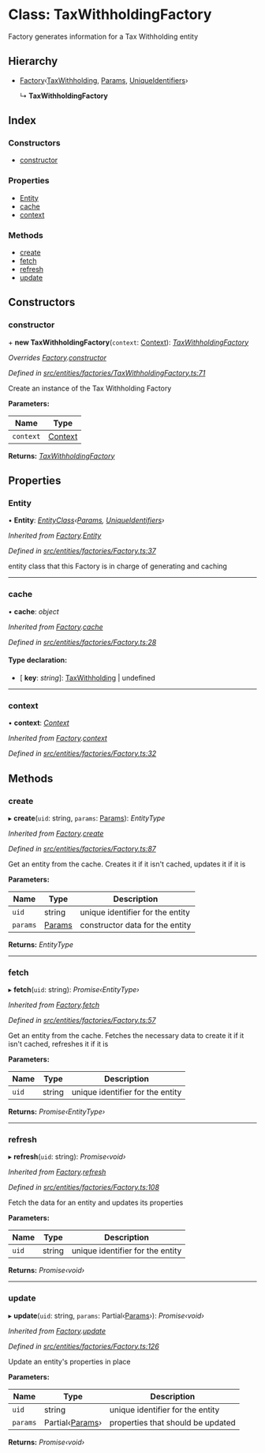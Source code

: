 # Class: TaxWithholdingFactory

Factory generates information for a Tax Withholding entity

## Hierarchy

- [Factory](_entities_factories_factory_.factory.md)‹[TaxWithholding](_entities_taxwithholding_.taxwithholding.md), [Params](../interfaces/_entities_taxwithholding_.params.md), [UniqueIdentifiers](../interfaces/_entities_taxwithholding_.uniqueidentifiers.md)›

  ↳ **TaxWithholdingFactory**

## Index

### Constructors

- [constructor](_entities_factories_taxwithholdingfactory_.taxwithholdingfactory.md#constructor)

### Properties

- [Entity](_entities_factories_taxwithholdingfactory_.taxwithholdingfactory.md#entity)
- [cache](_entities_factories_taxwithholdingfactory_.taxwithholdingfactory.md#cache)
- [context](_entities_factories_taxwithholdingfactory_.taxwithholdingfactory.md#context)

### Methods

- [create](_entities_factories_taxwithholdingfactory_.taxwithholdingfactory.md#create)
- [fetch](_entities_factories_taxwithholdingfactory_.taxwithholdingfactory.md#fetch)
- [refresh](_entities_factories_taxwithholdingfactory_.taxwithholdingfactory.md#refresh)
- [update](_entities_factories_taxwithholdingfactory_.taxwithholdingfactory.md#update)

## Constructors

### constructor

\+ **new TaxWithholdingFactory**(`context`: [Context](_context_.context.md)): _[TaxWithholdingFactory](_entities_factories_taxwithholdingfactory_.taxwithholdingfactory.md)_

_Overrides [Factory](_entities_factories_factory_.factory.md).[constructor](_entities_factories_factory_.factory.md#constructor)_

_Defined in [src/entities/factories/TaxWithholdingFactory.ts:71](https://github.com/PolymathNetwork/polymath-sdk/blob/a1cd5e3/src/entities/factories/TaxWithholdingFactory.ts#L71)_

Create an instance of the Tax Withholding Factory

**Parameters:**

| Name      | Type                            |
| --------- | ------------------------------- |
| `context` | [Context](_context_.context.md) |

**Returns:** _[TaxWithholdingFactory](_entities_factories_taxwithholdingfactory_.taxwithholdingfactory.md)_

## Properties

### Entity

• **Entity**: _[EntityClass](../interfaces/_entities_factories_factory_.entityclass.md)‹[Params](../interfaces/_entities_taxwithholding_.params.md), [UniqueIdentifiers](../interfaces/_entities_taxwithholding_.uniqueidentifiers.md)›_

_Inherited from [Factory](_entities_factories_factory_.factory.md).[Entity](_entities_factories_factory_.factory.md#entity)_

_Defined in [src/entities/factories/Factory.ts:37](https://github.com/PolymathNetwork/polymath-sdk/blob/a1cd5e3/src/entities/factories/Factory.ts#L37)_

entity class that this Factory is in charge of generating and caching

---

### cache

• **cache**: _object_

_Inherited from [Factory](_entities_factories_factory_.factory.md).[cache](_entities_factories_factory_.factory.md#cache)_

_Defined in [src/entities/factories/Factory.ts:28](https://github.com/PolymathNetwork/polymath-sdk/blob/a1cd5e3/src/entities/factories/Factory.ts#L28)_

#### Type declaration:

- \[ **key**: _string_\]: [TaxWithholding](_entities_taxwithholding_.taxwithholding.md) | undefined

---

### context

• **context**: _[Context](_context_.context.md)_

_Inherited from [Factory](_entities_factories_factory_.factory.md).[context](_entities_factories_factory_.factory.md#context)_

_Defined in [src/entities/factories/Factory.ts:32](https://github.com/PolymathNetwork/polymath-sdk/blob/a1cd5e3/src/entities/factories/Factory.ts#L32)_

## Methods

### create

▸ **create**(`uid`: string, `params`: [Params](../interfaces/_entities_taxwithholding_.params.md)): _EntityType_

_Inherited from [Factory](_entities_factories_factory_.factory.md).[create](_entities_factories_factory_.factory.md#create)_

_Defined in [src/entities/factories/Factory.ts:87](https://github.com/PolymathNetwork/polymath-sdk/blob/a1cd5e3/src/entities/factories/Factory.ts#L87)_

Get an entity from the cache. Creates it if it isn't cached, updates it if it is

**Parameters:**

| Name     | Type                                                        | Description                      |
| -------- | ----------------------------------------------------------- | -------------------------------- |
| `uid`    | string                                                      | unique identifier for the entity |
| `params` | [Params](../interfaces/_entities_taxwithholding_.params.md) | constructor data for the entity  |

**Returns:** _EntityType_

---

### fetch

▸ **fetch**(`uid`: string): _Promise‹EntityType›_

_Inherited from [Factory](_entities_factories_factory_.factory.md).[fetch](_entities_factories_factory_.factory.md#fetch)_

_Defined in [src/entities/factories/Factory.ts:57](https://github.com/PolymathNetwork/polymath-sdk/blob/a1cd5e3/src/entities/factories/Factory.ts#L57)_

Get an entity from the cache. Fetches the necessary data to create it if it isn't cached, refreshes it if it is

**Parameters:**

| Name  | Type   | Description                      |
| ----- | ------ | -------------------------------- |
| `uid` | string | unique identifier for the entity |

**Returns:** _Promise‹EntityType›_

---

### refresh

▸ **refresh**(`uid`: string): _Promise‹void›_

_Inherited from [Factory](_entities_factories_factory_.factory.md).[refresh](_entities_factories_factory_.factory.md#refresh)_

_Defined in [src/entities/factories/Factory.ts:108](https://github.com/PolymathNetwork/polymath-sdk/blob/a1cd5e3/src/entities/factories/Factory.ts#L108)_

Fetch the data for an entity and updates its properties

**Parameters:**

| Name  | Type   | Description                      |
| ----- | ------ | -------------------------------- |
| `uid` | string | unique identifier for the entity |

**Returns:** _Promise‹void›_

---

### update

▸ **update**(`uid`: string, `params`: Partial‹[Params](../interfaces/_entities_taxwithholding_.params.md)›): _Promise‹void›_

_Inherited from [Factory](_entities_factories_factory_.factory.md).[update](_entities_factories_factory_.factory.md#update)_

_Defined in [src/entities/factories/Factory.ts:126](https://github.com/PolymathNetwork/polymath-sdk/blob/a1cd5e3/src/entities/factories/Factory.ts#L126)_

Update an entity's properties in place

**Parameters:**

| Name     | Type                                                                 | Description                       |
| -------- | -------------------------------------------------------------------- | --------------------------------- |
| `uid`    | string                                                               | unique identifier for the entity  |
| `params` | Partial‹[Params](../interfaces/_entities_taxwithholding_.params.md)› | properties that should be updated |

**Returns:** _Promise‹void›_
